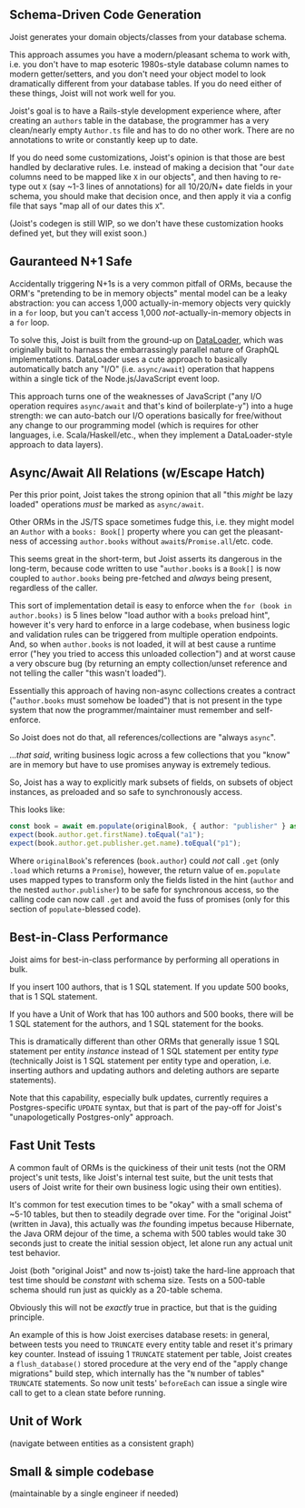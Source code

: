 
## Schema-Driven Code Generation

Joist generates your domain objects/classes from your database schema.

This approach assumes you have a modern/pleasant schema to work with, i.e. you don't have to map esoteric 1980s-style database column names to modern getter/setters, and you don't need your object model to look dramatically different from your database tables. If you do need either of these things, Joist will not work well for you.

Joist's goal is to have a Rails-style development experience where, after creating an `authors` table in the database, the programmer has a very clean/nearly empty `Author.ts` file and has to do no other work. There are no annotations to write or constantly keep up to date.

If you do need some customizations, Joist's opinion is that those are best handled by declarative rules. I.e. instead of making a decision that "our `date` columns need to be mapped like `X` in our objects", and then having to re-type out `X` (say ~1-3 lines of annotations) for all 10/20/N+ date fields in your schema, you should make that decision once, and then apply it via a config file that says "map all of our dates this `X`".

(Joist's codegen is still WIP, so we don't have these customization hooks defined yet, but they will exist soon.)

## Gauranteed N+1 Safe

Accidentally triggering N+1s is a very common pitfall of ORMs, because the ORM's "pretending to be in memory objects" mental model can be a leaky abstraction: you can access 1,000 actually-in-memory objects very quickly in a `for` loop, but you can't access 1,000 _not_-actually-in-memory objects in a `for` loop.

To solve this, Joist is built from the ground-up on [DataLoader](https://github.com/graphql/dataloader), which was originally built to harnass the embarrassingly parallel nature of GraphQL implementations. DataLoader uses a cute approach to basically automatically batch any "I/O" (i.e. `async/await`) operation that happens within a single tick of the Node.js/JavaScript event loop.

This approach turns one of the weaknesses of JavaScript ("any I/O operation requires `async/await` and that's kind of boilerplate-y") into a huge strength: we can auto-batch our I/O operations basically for free/without any change to our programming model (which is requires for other languages, i.e. Scala/Haskell/etc., when they implement a DataLoader-style approach to data layers).

## Async/Await All Relations (w/Escape Hatch)

Per this prior point, Joist takes the strong opinion that all "this _might_ be lazy loaded" operations _must_ be marked as `async/await`.

Other ORMs in the JS/TS space sometimes fudge this, i.e. they might model an `Author` with a `books: Book[]` property where you can get the pleasant-ness of accessing `author.books` without `await`s/`Promise.all`/etc. code.

This seems great in the short-term, but Joist asserts its dangerous in the long-term, because code written to use "`author.books` is a `Book[]` is now coupled to `author.books` being pre-fetched and _always_ being present, regardless of the caller.
 
This sort of implementation detail is easy to enforce when the `for (book in author.books)` is 5 lines below "load author with a `books` preload hint", however it's very hard to enforce in a large codebase, when business logic and validation rules can be triggered from multiple operation endpoints. And, so when `author.books` is not loaded, it will at best cause a runtime error ("hey you tried to access this unloaded collection") and at worst cause a very obscure bug (by returning an empty collection/unset reference and not telling the caller "this wasn't loaded").

Essentially this approach of having non-async collections creates a contract ("`author.books` must somehow be loaded") that is not present in the type system that now the programmer/maintainer must remember and self-enforce.

So Joist does not do that, all references/collections are "always `async`".

..._that said_, writing business logic across a few collections that you "know" are in memory but have to use promises anyway is extremely tedious.

So, Joist has a way to explicitly mark subsets of fields, on subsets of object instances, as preloaded and so safe to synchronously access.

This looks like:

```typescript
const book = await em.populate(originalBook, { author: "publisher" } as const);
expect(book.author.get.firstName).toEqual("a1");
expect(book.author.get.publisher.get.name).toEqual("p1");
```

Where `originalBook`'s references (`book.author`) could _not_ call `.get` (only `.load` which returns a `Promise`), however, the return value of `em.populate` uses mapped types to transform only the fields listed in the hint (`author` and the nested `author.publisher`) to be safe for synchronous access, so the calling code can now call `.get` and avoid the fuss of promises (only for this section of `populate`-blessed code).

## Best-in-Class Performance
 
Joist aims for best-in-class performance by performing all operations in bulk.

If you insert 100 authors, that is 1 SQL statement. If you update 500 books, that is 1 SQL statement.

If you have a Unit of Work that has 100 authors and 500 books, there will be 1 SQL statement for the authors, and 1 SQL statement for the books.

This is dramatically different than other ORMs that generally issue 1 SQL statement per entity _instance_ instead of 1 SQL statement per entity _type_ (technically Joist is 1 SQL statement per entity type and operation, i.e. inserting authors and updating authors and deleting authors are separte statements).

Note that this capability, especially bulk updates, currently requires a Postgres-specific `UPDATE` syntax, but that is part of the pay-off for Joist's "unapologetically Postgres-only" approach.

## Fast Unit Tests

A common fault of ORMs is the quickiness of their unit tests (not the ORM project's unit tests, like Joist's internal test suite, but the unit tests that users of Joist write for their own business logic using their own entities).

It's common for test execution times to be "okay" with a small schema of ~5-10 tables, but then to steadily degrade over time. For the "original Joist" (written in Java), this actually was _the_ founding impetus because Hibernate, the Java ORM dejour of the time, a schema with 500 tables would take 30 seconds just to create the initial session object, let alone run any actual unit test behavior.

Joist (both "original Joist" and now ts-joist) take the hard-line approach that test time should be _constant_ with schema size. Tests on a 500-table schema should run just as quickly as a 20-table schema.

Obviously this will not be _exactly_ true in practice, but that is the guiding principle.

An example of this is how Joist exercises database resets: in general, between tests you need to `TRUNCATE` every entity table and reset it's primary key counter. Instead of issuing 1 `TRUNCATE` statement per table, Joist creates a `flush_database()` stored procedure at the very end of the "apply change migrations" build step, which internally has the "`N` number of tables" `TRUNCATE` statements. So now unit tests' `beforeEach` can issue a single wire call to get to a clean state before running.

## Unit of Work

(navigate between entities as a consistent graph)

## Small & simple codebase

(maintainable by a single engineer if needed)
